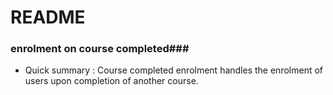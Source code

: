 # README #


### enrolment on course completed###

* Quick summary : Course completed enrolment handles the enrolment of users upon completion of another course.

